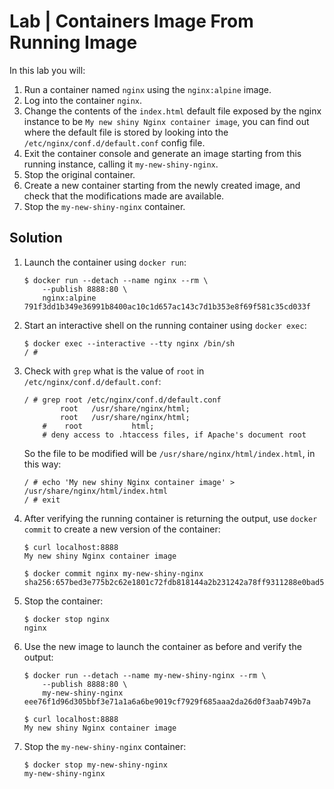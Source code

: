 # Lab | Containers Image From Running Image

In this lab you will:

1. Run a container named `nginx` using the `nginx:alpine` image.
2. Log into the container `nginx`.
3. Change the contents of the `index.html` default file exposed by the nginx
   instance to be `My new shiny Nginx container image`, you can find out where
   the default file is stored by looking into the
   `/etc/nginx/conf.d/default.conf` config file.
4. Exit the container console and generate an image starting from this running
   instance, calling it `my-new-shiny-nginx`.
5. Stop the original container.
6. Create a new container starting from the newly created image, and check that
   the modifications made are available.
7. Stop the `my-new-shiny-nginx` container.

## Solution

1. Launch the container using `docker run`:

   ```console
   $ docker run --detach --name nginx --rm \
       --publish 8888:80 \
       nginx:alpine
   791f3dd1b349e36991b8400ac10c1d657ac143c7d1b353e8f69f581c35cd033f
   ```

2. Start an interactive shell on the running container using `docker exec`:

   ```console
   $ docker exec --interactive --tty nginx /bin/sh
   / #
   ```

3. Check with `grep` what is the value of `root` in
   `/etc/nginx/conf.d/default.conf`:

   ```console
   / # grep root /etc/nginx/conf.d/default.conf
           root   /usr/share/nginx/html;
           root   /usr/share/nginx/html;
       #    root           html;
       # deny access to .htaccess files, if Apache's document root
   ```

   So the file to be modified will be `/usr/share/nginx/html/index.html`, in
   this way:

   ```console
   / # echo 'My new shiny Nginx container image' > /usr/share/nginx/html/index.html
   / # exit
   ```

4. After verifying the running container is returning the output, use
   `docker commit` to create a new version of the container:

   ```console
   $ curl localhost:8888
   My new shiny Nginx container image

   $ docker commit nginx my-new-shiny-nginx
   sha256:657bed3e775b2c62e1801c72fdb818144a2b231242a78ff9311288e0bad5765
   ```

5. Stop the container:

   ```console
   $ docker stop nginx
   nginx
   ```

6. Use the new image to launch the container as before and verify the
   output:

   ```console
   $ docker run --detach --name my-new-shiny-nginx --rm \
       --publish 8888:80 \
       my-new-shiny-nginx
   eee76f1d96d305bbf3e71a1a6a6be9019cf7929f685aaa2da26d0f3aab749b7a

   $ curl localhost:8888
   My new shiny Nginx container image
   ```

7. Stop the `my-new-shiny-nginx` container:

   ```console
   $ docker stop my-new-shiny-nginx
   my-new-shiny-nginx
   ```
